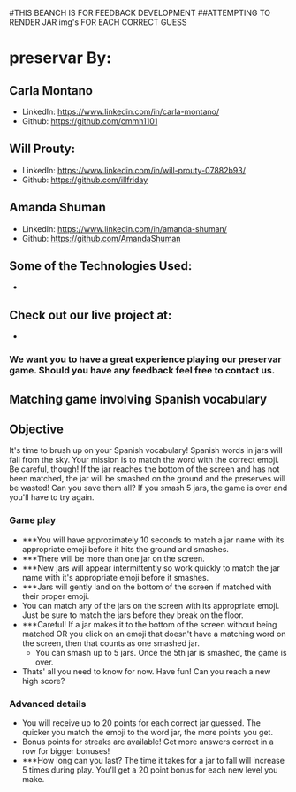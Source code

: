 #THIS BEANCH IS FOR FEEDBACK DEVELOPMENT
##ATTEMPTING TO RENDER JAR img's FOR EACH CORRECT GUESS

# preservar By:
## Carla Montano
 - LinkedIn: https://www.linkedin.com/in/carla-montano/
 - Github: https://github.com/cmmh1101

## Will Prouty:
 - LinkedIn: https://www.linkedin.com/in/will-prouty-07882b93/
 - Github: https://github.com/illfriday

## Amanda Shuman
 - LinkedIn: https://www.linkedin.com/in/amanda-shuman/
 - Github: https://github.com/AmandaShuman 

## Some of the Technologies Used:
-

## Check out our live project at:
-

### We want you to have a great experience playing our preservar game. Should you have any feedback feel free to contact us.

## Matching game involving Spanish vocabulary
## Objective
It's time to brush up on your Spanish vocabulary! Spanish words in jars will fall from the sky. Your mission is to match the word with the correct emoji. Be careful, though! If the jar reaches the bottom of the screen and has not been matched, the jar will be smashed on the ground and the preserves will be wasted! Can you save them all? If you smash 5 jars, the game is over and you'll have to try again.

### Game play
 - ***You will have approximately 10 seconds to match a jar name with its appropriate emoji before it hits the ground and smashes. 
 - ***There will be more than one jar on the screen. 
 - ***New jars will appear intermittently so work quickly to match the jar name with it's appropriate emoji before it smashes.
 - ***Jars will gently land on the bottom of the screen if matched with their proper emoji. 
 - You can match any of the jars on the screen with its appropriate emoji. Just be sure to match the jars before they break on the floor.
 - ***Careful! If a jar makes it to the bottom of the screen without being matched OR you click on an emoji that doesn't have a matching word on the screen, then that counts as one smashed jar.
    - You can smash up to 5 jars. Once the 5th jar is smashed, the game is over.
 - Thats' all you need to know for now. Have fun! Can you reach a new high score?

### Advanced details
- You will receive up to 20 points for each correct jar guessed. The quicker you match the emoji to the word jar, the more points you get.
- Bonus points for streaks are available! Get more answers correct in a row for bigger bonuses!
- ***How long can you last? The time it takes for a jar to fall will increase 5 times during play. You'll get a 20 point bonus for each new level you make.
